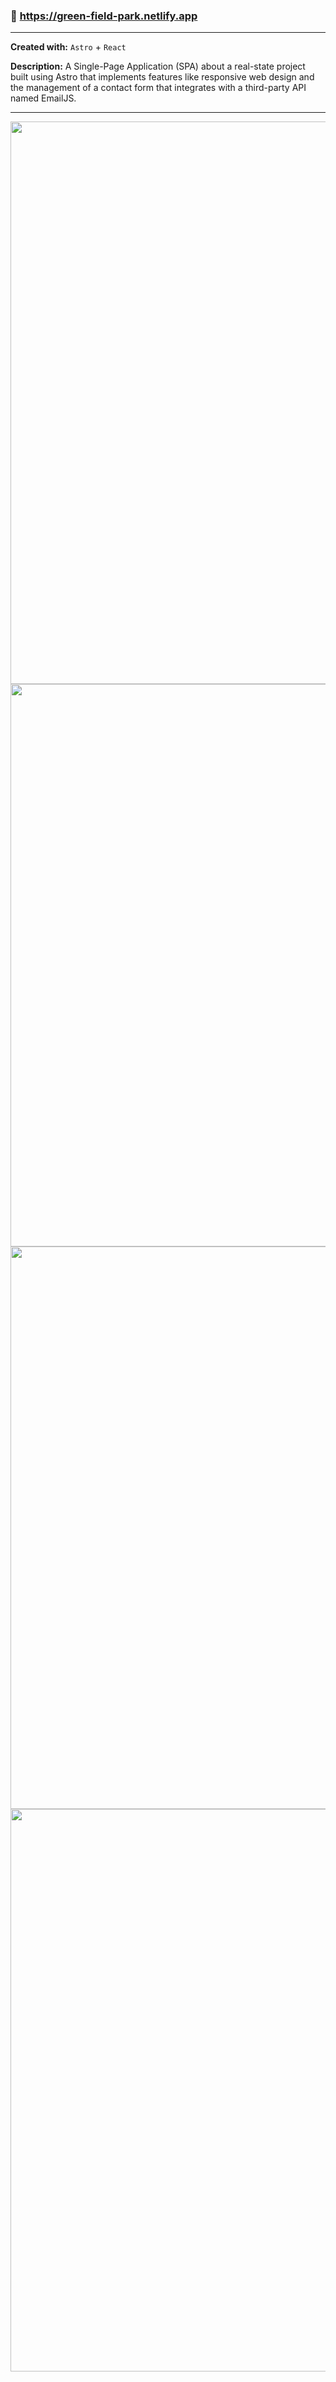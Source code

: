 ### 🔗 https://green-field-park.netlify.app
---
**Created with:** `Astro` + `React` <br/>

**Description:** A Single-Page Application (SPA) about a real-state project built using Astro that implements
features like responsive web design and the management of a contact form that integrates with a
third-party API named EmailJS.

---
<img src="https://github.com/EstivenPad/green-field-park/assets/54590857/35fc295d-4b85-418e-a56a-0a04e2ce199d" width="900" heigth="700">
<img src="https://github.com/EstivenPad/green-field-park/assets/54590857/316ed9ef-095f-45c8-92bb-869586146474" width="900" heigth="700">
<img src="https://github.com/EstivenPad/green-field-park/assets/54590857/073de04d-167e-41c6-a3fd-cc001245acb8" width="900" heigth="700">
<img src="https://github.com/EstivenPad/green-field-park/assets/54590857/e4c9562c-be4e-4a11-8e91-e67654f36d31" width="900" heigth="700">

